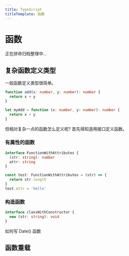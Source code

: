```yaml
---
title: TypeScript
titleTemplate: 函数
---
```


# 函数

正在拼命归档整理中...

## 复杂函数定义类型

一般函数定义类型很简单。

```ts
function add(x: number, y: number): number {
  return x + y
}

let myAdd = function (x: number, y: number): number {
  return x + y
}
```

但相对复杂一点的函数怎么定义呢? 首先得知道用接口定义函数。

### 有属性的函数

```ts
interface FunctionWithAttributes {
  (str: string): number
  attr: string
}

const test: FunctionWithAttributes = (str) => {
  return str.length
}
test.attr = 'hello'
```

### 构造函数

```ts
interface classWithConstructor {
  new (str: string): void
}
```

如何写 Date() 函数

## 函数重载

